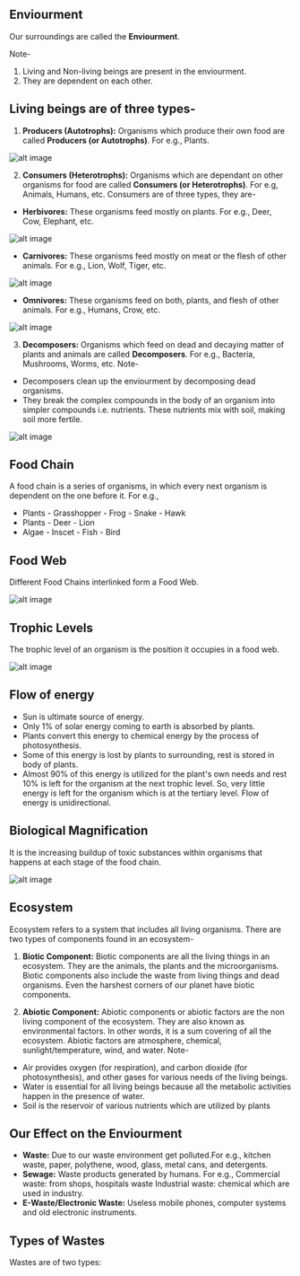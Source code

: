 ## Enviourment
Our surroundings are called the **Enviourment**.

Note-
1. Living and Non-living beings are present in the enviourment.
2. They are dependent on each other.

## Living beings are of three types-
1. **Producers (Autotrophs):** Organisms which produce their own food are called **Producers (or Autotrophs)**. For e.g., Plants.

![alt image](https://media.hswstatic.com/eyJidWNrZXQiOiJjb250ZW50Lmhzd3N0YXRpYy5jb20iLCJrZXkiOiJnaWZcL2hvdy1ncmFzcy13b3Jrcy5qcGciLCJlZGl0cyI6eyJyZXNpemUiOnsid2lkdGgiOjgyOH0sInRvRm9ybWF0IjoiYXZpZiJ9fQ==)

2. **Consumers (Heterotrophs):** Organisms which are dependant on other organisms for food are called **Consumers (or Heterotrophs)**. For e.g, Animals, Humans, etc. Consumers are of three types, they are-
* **Herbivores:** These organisms feed mostly on plants. For e.g., Deer, Cow, Elephant, etc.

![alt image](https://worlddeer.org/wp-content/uploads/elementor/thumbs/what-does-a-white-tailed-deer-eat-oxg0lxb5dwj8150qe0giask17u4qp7xkgkfkhszybs.jpg)

* **Carnivores:** These organisms feed mostly on meat or the flesh of other animals. For e.g., Lion, Wolf, Tiger, etc.

![alt image](https://www.crittersquad.com/wp-content/uploads/2018/01/6670066023_99968c35e6_b.jpg)

* **Omnivores:** These organisms feed on both, plants, and flesh of other animals. For e.g., Humans, Crow, etc.

![alt image](https://peterblacksbooks.files.wordpress.com/2013/12/tumblr_li2k0hzmxc1qag5g9.jpg)


3. **Decomposers:** Organisms which feed on dead and decaying matter of plants and animals are called **Decomposers**. For e.g., Bacteria, Mushrooms, Worms, etc. Note-
* Decomposers clean up the enviourment by decomposing dead organisms.
* They break the complex compounds in the body of an organism into simpler compounds i.e. nutrients. These nutrients mix with soil, making soil more fertile.

![alt image](https://media.nationalgeographic.org/assets/photos/165/155/7c3fd99f-9083-419e-9af7-2a370ba344b7.jpg)


## Food Chain
A food chain is a series of organisms, in which every next organism is dependent on the one before it.
For e.g.,
* Plants - Grasshopper - Frog - Snake - Hawk
* Plants - Deer - Lion
* Algae - Inscet - Fish - Bird

## Food Web
Different Food Chains interlinked form a Food Web.

![alt image](https://www.dronstudy.com/wp-content/uploads/2020/03/word-image-194.jpeg)

## Trophic Levels
The trophic level of an organism is the position it occupies in a food web.

![alt image](https://www.dronstudy.com/wp-content/uploads/2020/03/word-image-199.jpeg)

## Flow of energy
* Sun is ultimate source of energy.
* Only 1% of solar energy coming to earth is absorbed by plants.
* Plants convert this energy to chemical energy by the process of photosynthesis.
* Some of this energy is lost by plants to surrounding, rest is stored in body of plants.
* Almost 90% of this energy is utilized for the plant's own needs and rest 10% is left for the organism at the next trophic level. So, very little energy is left for the organism which is at the tertiary level. Flow of energy is unidirectional.

## Biological Magnification
It is the increasing buildup of toxic substances within organisms that happens at each stage of the food chain.

![alt image](https://www.dronstudy.com/wp-content/uploads/2020/03/word-image-209.jpeg)

## Ecosystem
Ecosystem refers to a system that includes all living organisms. There are two types of components found in an ecosystem-
1. **Biotic Component:** Biotic components are all the living things in an ecosystem. They are the animals, the plants and the microorganisms. Biotic components also include the waste from living things and dead organisms. Even the harshest corners of our planet have biotic components.

2. **Abiotic Component:** Abiotic components or abiotic factors are the non living component of the ecosystem. They are also known as environmental factors. In other words, it is a sum covering of all the ecosystem. Abiotic factors are atmosphere, chemical, sunlight/temperature, wind, and water. Note-
* Air provides oxygen (for respiration), and carbon dioxide (for photosynthesis), and other gases for various needs of the living beings.
* Water is essential for all living beings because all the metabolic activities happen in the presence of water.
* Soil is the reservoir of various nutrients which are utilized by plants

## Our Effect on the Enviourment
* **Waste:** Due to our waste environment get polluted.For e.g., kitchen waste, paper, polythene, wood, glass, metal cans, and detergents.
* **Sewage:** Waste products generated by humans. For e.g., Commercial waste: from shops, hospitals waste Industrial waste: chemical which are used in industry.
* **E-Waste/Electronic Waste:** Useless mobile phones, computer systems and old electronic instruments.

## Types of Wastes
Wastes are of two types:



